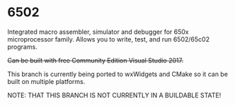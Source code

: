 # 6502

Integrated macro assembler, simulator and debugger for 650x microprocessor family. Allows you to write, test, and run 6502/65c02 programs.

~~Can be built with free Community Edition Visual Studio 2017.~~

This branch is currently being ported to wxWidgets and CMake so it can be built on multiple platforms.

NOTE: THAT THIS BRANCH IS NOT CURRENTLY IN A BUILDABLE STATE!

